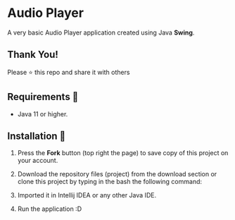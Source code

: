 # Audio Player
A very basic Audio Player application created using Java **Swing**. 

## Thank You!
Please ⭐️ this repo and share it with others

## Requirements 🔧
* Java 11 or higher.

## Installation 🔌
1. Press the **Fork** button (top right the page) to save copy of this project on your account.

2. Download the repository files (project) from the download section or clone this project by typing in the bash the following command:
3. Imported it in Intellij IDEA or any other Java IDE.
4. Run the application :D
